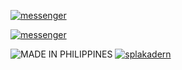 <a href="https://m.me/splakadern"><img title="messenger" src="https://img.shields.io/badge/Facebook-00B2FF?style=for-the-badge&logo=facebook&logoColor=black"></a>

<a href="https://m.me/splakadern"><img title="messenger" src="https://img.shields.io/badge/Messenger-00B2FF?style=for-the-badge&logo=messenger&logoColor=white"></a>


<img title="MADE IN PHILIPPINES" src="https://img.shields.io/badge/MADE%20IN-PHILIPPINES-ncf"></a>
<a href="https://github.com/splakadern"><img title="splakadern" src="https://github-readme-stats.vercel.app/api/top-langs/?username=splakadern&layout=compact&theme=chartreuse-dark&cache_seconds=3200"></a>
</p>
